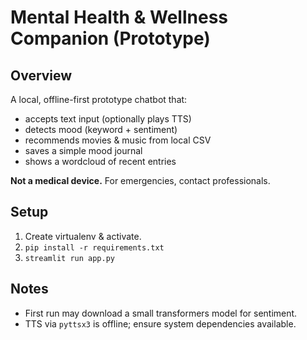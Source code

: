 # Mental Health & Wellness Companion (Prototype)

## Overview
A local, offline-first prototype chatbot that:
- accepts text input (optionally plays TTS)
- detects mood (keyword + sentiment)
- recommends movies & music from local CSV
- saves a simple mood journal
- shows a wordcloud of recent entries

**Not a medical device.** For emergencies, contact professionals.

## Setup
1. Create virtualenv & activate.
2. `pip install -r requirements.txt`
3. `streamlit run app.py`

## Notes
- First run may download a small transformers model for sentiment.
- TTS via `pyttsx3` is offline; ensure system dependencies available.
